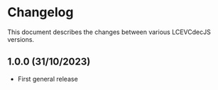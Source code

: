 # Changelog

This document describes the changes between various LCEVCdecJS versions.

## 1.0.0 (31/10/2023)
 - First general release
